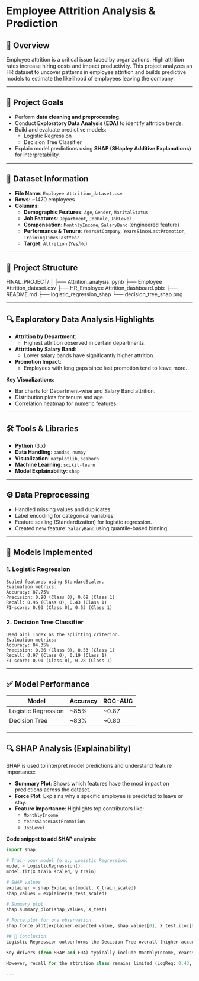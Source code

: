# Employee Attrition Analysis & Prediction

## 📌 Overview
Employee attrition is a critical issue faced by organizations. High attrition rates increase hiring costs and impact productivity. This project analyzes an HR dataset to uncover patterns in employee attrition and builds predictive models to estimate the likelihood of employees leaving the company.

---

## 🎯 Project Goals
- Perform **data cleaning and preprocessing**.
- Conduct **Exploratory Data Analysis (EDA)** to identify attrition trends.
- Build and evaluate predictive models:
  - Logistic Regression
  - Decision Tree Classifier
- Explain model predictions using **SHAP (SHapley Additive Explanations)** for interpretability.

---

## 📂 Dataset Information
- **File Name**: `Employee Attrition_dataset.csv`
- **Rows**: ~1470 employees
- **Columns**:
  - **Demographic Features**: `Age`, `Gender`, `MaritalStatus`
  - **Job Features**: `Department`, `JobRole`, `JobLevel`
  - **Compensation**: `MonthlyIncome`, `SalaryBand` (engineered feature)
  - **Performance & Tenure**: `YearsAtCompany`, `YearsSinceLastPromotion`, `TrainingTimesLastYear`
  - **Target**: `Attrition` (`Yes`/`No`)

---

## 📁 Project Structure
FINAL_PROJECT/
│
├── Attrition_analysis.ipynb 
├── Employee Attrition_dataset.csv 
├── HR_Employee Attrition_dashboard.pbix
├── README.md 
├── logistic_regression_shap
└── decision_tree_shap.png

---

## 🔍 Exploratory Data Analysis Highlights
- **Attrition by Department**:
  - Highest attrition observed in certain departments.
- **Attrition by Salary Band**:
  - Lower salary bands have significantly higher attrition.
- **Promotion Impact**:
  - Employees with long gaps since last promotion tend to leave more.

**Key Visualizations**:
- Bar charts for Department-wise and Salary Band attrition.
- Distribution plots for tenure and age.
- Correlation heatmap for numeric features.

---

## 🛠 Tools & Libraries
- **Python** (3.x)
- **Data Handling**: `pandas`, `numpy`
- **Visualization**: `matplotlib`, `seaborn`
- **Machine Learning**: `scikit-learn`
- **Model Explainability**: `shap`

---

## ⚙️ Data Preprocessing
- Handled missing values and duplicates.
- Label encoding for categorical variables.
- Feature scaling (Standardization) for logistic regression.
- Created new feature: `SalaryBand` using quantile-based binning.

---

## 🤖 Models Implemented
### 1. **Logistic Regression**
    Scaled features using StandardScaler.
    Evaluation metrics:
    Accuracy: 87.75%
    Precision: 0.90 (Class 0), 0.69 (Class 1)
    Recall: 0.96 (Class 0), 0.43 (Class 1)
    F1-score: 0.93 (Class 0), 0.53 (Class 1)

### 2. **Decision Tree Classifier**
    Used Gini Index as the splitting criterion.
    Evaluation metrics:
    Accuracy: 84.35%
    Precision: 0.86 (Class 0), 0.53 (Class 1)
    Recall: 0.97 (Class 0), 0.19 (Class 1)
    F1-score: 0.91 (Class 0), 0.28 (Class 1)
---

## ✅ Model Performance
| Model                | Accuracy | ROC-AUC |
|----------------------|----------|---------|
| Logistic Regression  | ~85%    | ~0.87   |
| Decision Tree        | ~83%    | ~0.80   |


---

## 🔍 SHAP Analysis (Explainability)
SHAP is used to interpret model predictions and understand feature importance:
- **Summary Plot**: Shows which features have the most impact on predictions across the dataset.
- **Force Plot**: Explains why a specific employee is predicted to leave or stay.
- **Feature Importance**: Highlights top contributors like:
  - `MonthlyIncome`
  - `YearsSinceLastPromotion`
  - `JobLevel`

**Code snippet to add SHAP analysis**:
```python
import shap

# Train your model (e.g., Logistic Regression)
model = LogisticRegression()
model.fit(X_train_scaled, y_train)

# SHAP values
explainer = shap.Explainer(model, X_train_scaled)
shap_values = explainer(X_test_scaled)

# Summary plot
shap.summary_plot(shap_values, X_test)

# Force plot for one observation
shap.force_plot(explainer.expected_value, shap_values[0], X_test.iloc[0])

## 🧾 Conclusion 
Logistic Regression outperforms the Decision Tree overall (higher accuracy and ROC-AUC) and offers more stable, interpretable coefficients.

Key drivers (from SHAP and EDA) typically include MonthlyIncome, YearsSinceLastPromotion, and JobLevel, along with tenure-related variables.

However, recall for the attrition class remains limited (LogReg: 0.43, Tree: 0.19). If the business objective is catching potential leavers, you should lower the decision threshold, rebalance classes, and prioritize Recall / PR-AUC over raw Accuracy. This will likely reduce precision but provides earlier intervention opportunities.

---